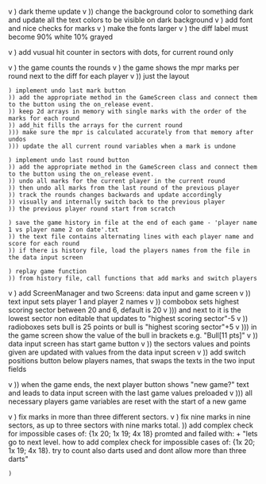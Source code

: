 v   ) dark theme update
v   )) change the background color to something dark and update all the text colors to be visible on dark background
v   ) add font and nice checks for marks
v   ) make the fonts larger
v   ) the diff label must become 90% white 10% grayed


v   ) add vusual hit counter in sectors with dots, for current round only


v   ) the game counts the rounds
v   ) the game shows the mpr marks per round next to the diff for each player 
v   )) just the layout

    ) implement undo last mark button 
    )) add the appropriate method in the GameScreen class and connect them to the button using the on_release event.
    )) keep 2d arrays in memory with single marks with the order of the marks for each round 
    )) add_hit fills the arrays for the current round
    ))) make sure the mpr is calculated accurately from that memory after undos
    ))) update the all current round variables when a mark is undone
    
    ) implement undo last round button
    )) add the appropriate method in the GameScreen class and connect them to the button using the on_release event.
    )) undo all marks for the current player in the current round
    )) then undo all marks from the last round of the previous player
    )) track the rounds changes backwards and update accordingly
    )) visually and internally switch back to the previous player
    )) the previous player round start from scratch

    ) save the game history in file at the end of each game - 'player name 1 vs player name 2 on date'.txt
    )) the text file contains alternating lines with each player name and score for each round
    )) if there is history file, load the players names from the file in the data input screen

    ) replay game function
    )) from history file, call functions that add marks and switch players

v   ) add ScreenManager and two Screens: data input and game screen
v   )) text input sets player 1 and player 2 names
v   )) combobox sets highest scoring sector between 20 and 6, default is 20
v   ))) and next to it is the lowest sector non editable that updates to "highest scoring sector"-5
v   )) radioboxes sets bull is 25 points or bull is "highest scoring sector"+5
v   ))) in the game screen show the value of the bull in brackets e.g. "Bull[11 pts]"
v   )) data input screen has start game button
v   )) the sectors values and points given are updated with values from the data input screen
v   )) add switch positions button below players names, that swaps the texts in the two input fields

v    )) when the game ends, the next player button shows "new game?" text and leads to data input screen with the last game values preloaded
v   ))) all necessary players game variables are reset with the start of a new game

v   ) fix marks in more than three different sectors.
v   ) fix nine marks in nine sectors, as up to three sectors with nine marks total.
    )) add complex check for impossible cases of: {1x 20; 1x 19; 4x 18}
    promted and failed with:
    + "lets go to next level. how to add complex check for impossible cases of: {1x 20; 1x 19; 4x 18}. try to count also darts used and dont allow more than three darts"

    ) 